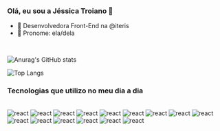 ### Olá, eu sou a Jéssica Troiano 👋

- 🎨 Desenvolvedora Front-End na @iteris
- 👩 Pronome: ela/dela

</br>

![Anurag's GitHub stats](https://github-readme-stats.vercel.app/api?username=anuraghazra&show_icons=true&theme=radical)

![Top Langs](https://github-readme-stats.vercel.app/api/top-langs/?username=anuraghazra&layout=compact)

### Tecnologias que utilizo no meu dia a dia

<div style="display: inline_block"></br>
    <img alt="react" src="https://img.shields.io/badge/JavaScript-F7DF1E?style=for-the-badge&logo=javascript&logoColor=black">
    <img alt="react" src="https://img.shields.io/badge/TypeScript-007ACC?style=for-the-badge&logo=typescript&logoColor=white">
    <img alt="react" src="https://img.shields.io/badge/React-20232A?style=for-the-badge&logo=react&logoColor=61DAFB">
    <img alt="react" src="https://img.shields.io/badge/React_Native-20232A?style=for-the-badge&logo=react&logoColor=61DAFB">
     <img alt="react" src="https://img.shields.io/badge/HTML5-E34F26?style=for-the-badge&logo=html5&logoColor=white">
    <img alt="react" src="https://img.shields.io/badge/CSS3-1572B6?style=for-the-badge&logo=css3&logoColor=white">
    <img alt="react" src="https://img.shields.io/badge/Material--UI-0081CB?style=for-the-badge&logo=material-ui&logoColor=white">
    <img alt="react" src="https://img.shields.io/badge/Figma-F24E1E?style=for-the-badge&logo=figma&logoColor=white">
    <img alt="react" src="https://img.shields.io/badge/Node.js-43853D?style=for-the-badge&logo=node.js&logoColor=white">
    <img alt="react" src="https://img.shields.io/badge/PostgreSQL-316192?style=for-the-badge&logo=postgresql&logoColor=white">
    <img alt="react" src="https://img.shields.io/badge/Amazon_AWS-232F3E?style=for-the-badge&logo=amazon-aws&logoColor=white">
    <img alt="react" src="https://img.shields.io/badge/Jest-323330?style=for-the-badge&logo=Jest&logoColor=white">
    <img alt="react" src="https://img.shields.io/badge/testing%20library-323330?style=for-the-badge&logo=testing-library&logoColor=red">
    <img alt="react" src="https://img.shields.io/badge/GIT-E44C30?style=for-the-badge&logo=git&logoColor=white">
    <img alt="react" src="https://img.shields.io/badge/Jira-0052CC?style=for-the-badge&logo=Jira&logoColor=white">
</div>
